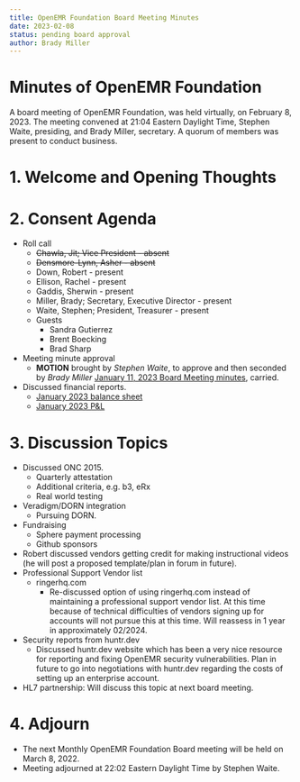 ```yaml
---
title: OpenEMR Foundation Board Meeting Minutes
date: 2023-02-08
status: pending board approval
author: Brady Miller
---
```


# Minutes of OpenEMR Foundation

A board meeting of OpenEMR Foundation, was held virtually, on February 8, 2023. The meeting
convened at 21:04 Eastern Daylight Time, Stephen Waite, presiding, and Brady Miller, secretary.
A quorum of members was present to conduct business.

# 1. Welcome and Opening Thoughts

# 2. Consent Agenda
  - Roll call
    - ~~Chawla, Jit; Vice President - absent~~
    - ~~Densmore-Lynn, Asher - absent~~
    - Down, Robert - present
    - Ellison, Rachel - present
    - Gaddis, Sherwin - present
    - Miller, Brady; Secretary, Executive Director - present
    - Waite, Stephen; President, Treasurer - present
    - Guests
      - Sandra Gutierrez
      - Brent Boecking
      - Brad Sharp
  - Meeting minute approval
    - **MOTION** brought by _Stephen Waite_, to approve and then seconded by _Brady Miller_ [January 11, 2023 Board Meeting minutes](https://github.com/openemr/foundation-minutes/blob/master/2023-01-11-Board.md), carried.
  - Discussed financial reports.
    - [January 2023 balance sheet](https://community.open-emr.org/uploads/short-url/go8lVTPX3UztxjK76yqnLrT9I0I.pdf)
    - [January 2023 P&L](https://community.open-emr.org/uploads/short-url/AoQfvAawobLzvenaIIxSxqYEMMN.pdf)

# 3. Discussion Topics
  - Discussed ONC 2015.
    - Quarterly attestation
    - Additional criteria, e.g. b3, eRx
    - Real world testing
  - Veradigm/DORN integration
    - Pursuing DORN.
  - Fundraising
    - Sphere payment processing
    - Github sponsors
  - Robert discussed vendors getting credit for making instructional videos (he will post a proposed template/plan in forum in future).
  - Professional Support Vendor list
    - ringerhq.com
      - Re-discussed option of using ringerhq.com instead of maintaining a professional support vendor list. At this time because of technical difficulties of vendors signing up for accounts will not pursue this at this time. Will reassess in 1 year in approximately 02/2024.
  - Security reports from huntr.dev
    - Discussed huntr.dev website which has been a very nice resource for reporting and fixing OpenEMR security vulnerabilities. Plan in future to go into negotiations with huntr.dev regarding the costs of setting up an enterprise account.
  - HL7 partnership: Will discuss this topic at next board meeting.

# 4. Adjourn
  - The next Monthly OpenEMR Foundation Board meeting will be held on March 8, 2022.
  - Meeting adjourned at 22:02 Eastern Daylight Time by Stephen Waite.
  
